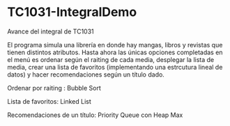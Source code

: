 # TC1031-IntegralDemo
Avance del integral de TC1031

El programa simula una librería en donde hay mangas, libros y revistas que tienen distintos atributos.
Hasta ahora las únicas opciones completadas en el menú es ordenar según el raiting de cada media, desplegar la lista de media,
crear una lista de favoritos (implementando una estrcutura lineal de datos) y hacer recomendaciones según un título dado.

Ordenar por raiting : Bubble Sort

Lista de favoritos: Linked List

Recomendaciones de un título: Priority Queue con Heap Max


